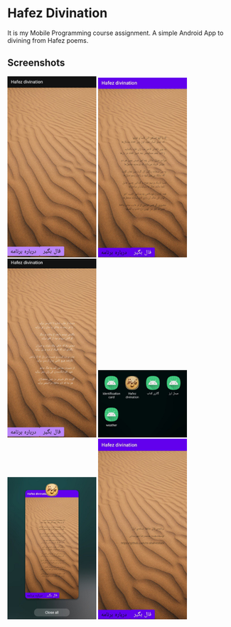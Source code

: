 # Hafez Divination 

It is my Mobile Programming course assignment. 
A simple Android App to divining from Hafez poems. 

## Screenshots 

<img src="images/mainmenu.jpg" alt="drawing" style="width:200px;"/>
<img src="images/fal1.jpg" alt="drawing" style="width:200px;"/>
<img src="images/fal2.jpg" alt="drawing" style="width:200px;"/>
<img src="images/icon.jpg" alt="drawing" style="width:200px;"/>
<img src="images/icon2.jpg" alt="drawing" style="width:200px;"/>
<img src="images/about.jpg" alt="drawing" style="width:200px;"/>
